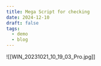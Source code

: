 ```yaml
---
title: Mega Script for checking
date: 2024-12-10
draft: false
tags:
  - demo
  - blog
---
```


![[WIN_20231021_10_19_03_Pro.jpg]]